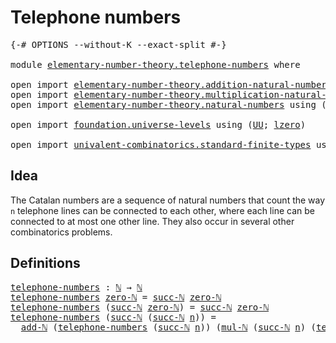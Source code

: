# Telephone numbers

<pre class="Agda"><a id="30" class="Symbol">{-#</a> <a id="34" class="Keyword">OPTIONS</a> <a id="42" class="Pragma">--without-K</a> <a id="54" class="Pragma">--exact-split</a> <a id="68" class="Symbol">#-}</a>

<a id="73" class="Keyword">module</a> <a id="80" href="elementary-number-theory.telephone-numbers.html" class="Module">elementary-number-theory.telephone-numbers</a> <a id="123" class="Keyword">where</a>

<a id="130" class="Keyword">open</a> <a id="135" class="Keyword">import</a> <a id="142" href="elementary-number-theory.addition-natural-numbers.html" class="Module">elementary-number-theory.addition-natural-numbers</a> <a id="192" class="Keyword">using</a> <a id="198" class="Symbol">(</a><a id="199" href="elementary-number-theory.addition-natural-numbers.html#988" class="Function">add-ℕ</a><a id="204" class="Symbol">)</a>
<a id="206" class="Keyword">open</a> <a id="211" class="Keyword">import</a> <a id="218" href="elementary-number-theory.multiplication-natural-numbers.html" class="Module">elementary-number-theory.multiplication-natural-numbers</a> <a id="274" class="Keyword">using</a> <a id="280" class="Symbol">(</a><a id="281" href="elementary-number-theory.multiplication-natural-numbers.html#1176" class="Function">mul-ℕ</a><a id="286" class="Symbol">)</a>
<a id="288" class="Keyword">open</a> <a id="293" class="Keyword">import</a> <a id="300" href="elementary-number-theory.natural-numbers.html" class="Module">elementary-number-theory.natural-numbers</a> <a id="341" class="Keyword">using</a> <a id="347" class="Symbol">(</a><a id="348" href="elementary-number-theory.natural-numbers.html#1444" class="Datatype">ℕ</a><a id="349" class="Symbol">;</a> <a id="351" href="elementary-number-theory.natural-numbers.html#1465" class="InductiveConstructor">zero-ℕ</a><a id="357" class="Symbol">;</a> <a id="359" href="elementary-number-theory.natural-numbers.html#1478" class="InductiveConstructor">succ-ℕ</a><a id="365" class="Symbol">)</a>

<a id="368" class="Keyword">open</a> <a id="373" class="Keyword">import</a> <a id="380" href="foundation.universe-levels.html" class="Module">foundation.universe-levels</a> <a id="407" class="Keyword">using</a> <a id="413" class="Symbol">(</a><a id="414" href="foundation-core.universe-levels.html#222" class="Primitive">UU</a><a id="416" class="Symbol">;</a> <a id="418" href="Agda.Primitive.html#764" class="Primitive">lzero</a><a id="423" class="Symbol">)</a>

<a id="426" class="Keyword">open</a> <a id="431" class="Keyword">import</a> <a id="438" href="univalent-combinatorics.standard-finite-types.html" class="Module">univalent-combinatorics.standard-finite-types</a> <a id="484" class="Keyword">using</a> <a id="490" class="Symbol">(</a><a id="491" href="univalent-combinatorics.standard-finite-types.html#5593" class="Function">nat-Fin</a><a id="498" class="Symbol">;</a> <a id="500" href="univalent-combinatorics.standard-finite-types.html#5694" class="Function">strict-upper-bound-nat-Fin</a><a id="526" class="Symbol">)</a>
</pre>
## Idea

The Catalan numbers are a sequence of natural numbers that count the way `n` telephone lines can be connected to each other, where each line can be connected to at most one other line. They also occur in several other combinatorics problems.

## Definitions

<pre class="Agda"><a id="telephone-numbers"></a><a id="809" href="elementary-number-theory.telephone-numbers.html#809" class="Function">telephone-numbers</a> <a id="827" class="Symbol">:</a> <a id="829" href="elementary-number-theory.natural-numbers.html#1444" class="Datatype">ℕ</a> <a id="831" class="Symbol">→</a> <a id="833" href="elementary-number-theory.natural-numbers.html#1444" class="Datatype">ℕ</a>
<a id="835" href="elementary-number-theory.telephone-numbers.html#809" class="Function">telephone-numbers</a> <a id="853" href="elementary-number-theory.natural-numbers.html#1465" class="InductiveConstructor">zero-ℕ</a> <a id="860" class="Symbol">=</a> <a id="862" href="elementary-number-theory.natural-numbers.html#1478" class="InductiveConstructor">succ-ℕ</a> <a id="869" href="elementary-number-theory.natural-numbers.html#1465" class="InductiveConstructor">zero-ℕ</a>
<a id="876" href="elementary-number-theory.telephone-numbers.html#809" class="Function">telephone-numbers</a> <a id="894" class="Symbol">(</a><a id="895" href="elementary-number-theory.natural-numbers.html#1478" class="InductiveConstructor">succ-ℕ</a> <a id="902" href="elementary-number-theory.natural-numbers.html#1465" class="InductiveConstructor">zero-ℕ</a><a id="908" class="Symbol">)</a> <a id="910" class="Symbol">=</a> <a id="912" href="elementary-number-theory.natural-numbers.html#1478" class="InductiveConstructor">succ-ℕ</a> <a id="919" href="elementary-number-theory.natural-numbers.html#1465" class="InductiveConstructor">zero-ℕ</a>
<a id="926" href="elementary-number-theory.telephone-numbers.html#809" class="Function">telephone-numbers</a> <a id="944" class="Symbol">(</a><a id="945" href="elementary-number-theory.natural-numbers.html#1478" class="InductiveConstructor">succ-ℕ</a> <a id="952" class="Symbol">(</a><a id="953" href="elementary-number-theory.natural-numbers.html#1478" class="InductiveConstructor">succ-ℕ</a> <a id="960" href="elementary-number-theory.telephone-numbers.html#960" class="Bound">n</a><a id="961" class="Symbol">))</a> <a id="964" class="Symbol">=</a>
  <a id="968" href="elementary-number-theory.addition-natural-numbers.html#988" class="Function">add-ℕ</a> <a id="974" class="Symbol">(</a><a id="975" href="elementary-number-theory.telephone-numbers.html#809" class="Function">telephone-numbers</a> <a id="993" class="Symbol">(</a><a id="994" href="elementary-number-theory.natural-numbers.html#1478" class="InductiveConstructor">succ-ℕ</a> <a id="1001" href="elementary-number-theory.telephone-numbers.html#960" class="Bound">n</a><a id="1002" class="Symbol">))</a> <a id="1005" class="Symbol">(</a><a id="1006" href="elementary-number-theory.multiplication-natural-numbers.html#1176" class="Function">mul-ℕ</a> <a id="1012" class="Symbol">(</a><a id="1013" href="elementary-number-theory.natural-numbers.html#1478" class="InductiveConstructor">succ-ℕ</a> <a id="1020" href="elementary-number-theory.telephone-numbers.html#960" class="Bound">n</a><a id="1021" class="Symbol">)</a> <a id="1023" class="Symbol">(</a><a id="1024" href="elementary-number-theory.telephone-numbers.html#809" class="Function">telephone-numbers</a> <a id="1042" href="elementary-number-theory.telephone-numbers.html#960" class="Bound">n</a><a id="1043" class="Symbol">))</a>
</pre>